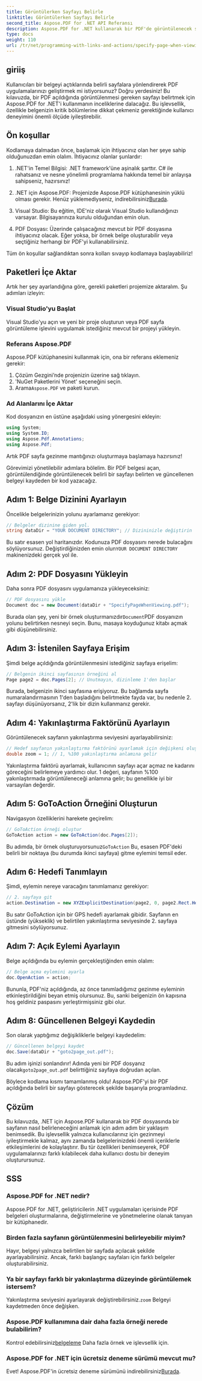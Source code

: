 ```yaml
---
title: Görüntülerken Sayfayı Belirle
linktitle: Görüntülerken Sayfayı Belirle
second_title: Aspose.PDF for .NET API Referansı
description: Aspose.PDF for .NET kullanarak bir PDF'de görüntülenecek sayfayı nasıl belirleyeceğinizi öğrenin. Bu basit kılavuzla kullanıcı gezinmesini geliştirin.
type: docs
weight: 110
url: /tr/net/programming-with-links-and-actions/specify-page-when-viewing/
---
```

## giriiş

Kullanıcıları bir belgeyi açtıklarında belirli sayfalara yönlendirerek PDF uygulamalarınızı geliştirmek mi istiyorsunuz? Doğru yerdesiniz! Bu kılavuzda, bir PDF açıldığında görüntülenmesi gereken sayfayı belirtmek için Aspose.PDF for .NET'i kullanmanın inceliklerine dalacağız. Bu işlevsellik, özellikle belgenizin kritik bölümlerine dikkat çekmeniz gerektiğinde kullanıcı deneyimini önemli ölçüde iyileştirebilir.

## Ön koşullar

Kodlamaya dalmadan önce, başlamak için ihtiyacınız olan her şeye sahip olduğunuzdan emin olalım. İhtiyacınız olanlar şunlardır:

1. .NET'in Temel Bilgisi: .NET framework'üne aşinalık şarttır. C# ile rahatsanız ve nesne yönelimli programlama hakkında temel bir anlayışa sahipseniz, hazırsınız!

2.  .NET için Aspose.PDF: Projenizde Aspose.PDF kütüphanesinin yüklü olması gerekir. Henüz yüklemediyseniz, indirebilirsiniz[Burada](https://releases.aspose.com/pdf/net/).

3. Visual Studio: Bu eğitim, IDE'niz olarak Visual Studio kullandığınızı varsayar. Bilgisayarınıza kurulu olduğundan emin olun.

4. PDF Dosyası: Üzerinde çalışacağınız mevcut bir PDF dosyasına ihtiyacınız olacak. Eğer yoksa, bir örnek belge oluşturabilir veya seçtiğiniz herhangi bir PDF'yi kullanabilirsiniz.

Tüm ön koşullar sağlandıktan sonra kolları sıvayıp kodlamaya başlayabiliriz!

## Paketleri İçe Aktar

Artık her şey ayarlandığına göre, gerekli paketleri projemize aktaralım. Şu adımları izleyin:

### Visual Studio'yu Başlat

Visual Studio'yu açın ve yeni bir proje oluşturun veya PDF sayfa görüntüleme işlevini uygulamak istediğiniz mevcut bir projeyi yükleyin.

### Referans Aspose.PDF

Aspose.PDF kütüphanesini kullanmak için, ona bir referans eklemeniz gerekir:

1. Çözüm Gezgini’nde projenizin üzerine sağ tıklayın.
2. 'NuGet Paketlerini Yönet' seçeneğini seçin.
3.  Arama`Aspose.PDF` ve paketi kurun.

### Ad Alanlarını İçe Aktar

Kod dosyanızın en üstüne aşağıdaki using yönergesini ekleyin:

```csharp
using System;
using System.IO;
using Aspose.Pdf.Annotations;
using Aspose.Pdf;
```

Artık PDF sayfa gezinme mantığınızı oluşturmaya başlamaya hazırsınız!

Görevimizi yönetilebilir adımlara bölelim. Bir PDF belgesi açan, görüntülendiğinde görüntülenecek belirli bir sayfayı belirten ve güncellenen belgeyi kaydeden bir kod yazacağız. 

## Adım 1: Belge Dizinini Ayarlayın

Öncelikle belgelerinizin yolunu ayarlamanız gerekiyor:

```csharp
// Belgeler dizinine giden yol.
string dataDir = "YOUR DOCUMENT DIRECTORY"; // Dizininizle değiştirin
```

 Bu satır esasen yol haritanızdır. Kodunuza PDF dosyasını nerede bulacağını söylüyorsunuz. Değiştirdiğinizden emin olun`YOUR DOCUMENT DIRECTORY` makinenizdeki gerçek yol ile.

## Adım 2: PDF Dosyasını Yükleyin

Daha sonra PDF dosyasını uygulamanıza yükleyeceksiniz:

```csharp
// PDF dosyasını yükle
Document doc = new Document(dataDir + "SpecifyPageWhenViewing.pdf");
```

 Burada olan şey, yeni bir örnek oluşturmanızdır`Document`PDF dosyanızın yolunu belirtirken nesneyi seçin. Bunu, masaya koyduğunuz kitabı açmak gibi düşünebilirsiniz.

## Adım 3: İstenilen Sayfaya Erişim

Şimdi belge açıldığında görüntülenmesini istediğiniz sayfaya erişelim:

```csharp
// Belgenin ikinci sayfasının örneğini al
Page page2 = doc.Pages[2]; // Unutmayın, dizinleme 1'den başlar
```

Burada, belgenizin ikinci sayfasına erişiyoruz. Bu bağlamda sayfa numaralandırmasının 1'den başladığını belirtmekte fayda var, bu nedenle 2. sayfayı düşünüyorsanız, 2'lik bir dizin kullanmanız gerekir.

## Adım 4: Yakınlaştırma Faktörünü Ayarlayın

Görüntülenecek sayfanın yakınlaştırma seviyesini ayarlayabilirsiniz:

```csharp
// Hedef sayfanın yakınlaştırma faktörünü ayarlamak için değişkeni oluşturun
double zoom = 1; // 1, %100 yakınlaştırma anlamına gelir
```

Yakınlaştırma faktörü ayarlamak, kullanıcının sayfayı açar açmaz ne kadarını göreceğini belirlemeye yardımcı olur. 1 değeri, sayfanın %100 yakınlaştırmada görüntüleneceği anlamına gelir; bu genellikle iyi bir varsayılan değerdir.

## Adım 5: GoToAction Örneğini Oluşturun

Navigasyon özelliklerini harekete geçirelim:

```csharp
// GoToAction örneği oluştur
GoToAction action = new GoToAction(doc.Pages[2]); 
```

 Bu adımda, bir örnek oluşturuyorsunuz`GoToAction` Bu, esasen PDF'deki belirli bir noktaya (bu durumda ikinci sayfaya) gitme eylemini temsil eder.

## Adım 6: Hedefi Tanımlayın

Şimdi, eylemin nereye varacağını tanımlamanız gerekiyor:

```csharp
// 2. sayfaya git
action.Destination = new XYZExplicitDestination(page2, 0, page2.Rect.Height, zoom);
```

Bu satır GoToAction için bir GPS hedefi ayarlamak gibidir. Sayfanın en üstünde (yükseklik) ve belirtilen yakınlaştırma seviyesinde 2. sayfaya gitmesini söylüyorsunuz.

## Adım 7: Açık Eylemi Ayarlayın

Belge açıldığında bu eylemin gerçekleştiğinden emin olalım:

```csharp
// Belge açma eylemini ayarla
doc.OpenAction = action;
```

Bununla, PDF'niz açıldığında, az önce tanımladığımız gezinme eyleminin etkinleştirildiğini beyan etmiş olursunuz. Bu, sanki belgenizin ön kapısına hoş geldiniz paspasını yerleştirmişsiniz gibi olur.

## Adım 8: Güncellenen Belgeyi Kaydedin

Son olarak yaptığımız değişikliklerle belgeyi kaydedelim:

```csharp
// Güncellenen belgeyi kaydet
doc.Save(dataDir + "goto2page_out.pdf");
```

Bu adım işinizi sonlandırır! Adında yeni bir PDF dosyanız olacak`goto2page_out.pdf` belirttiğiniz sayfaya doğrudan açılan.

Böylece kodlama kısmı tamamlanmış oldu! Aspose.PDF'yi bir PDF açıldığında belirli bir sayfayı gösterecek şekilde başarıyla programladınız. 

## Çözüm

Bu kılavuzda, .NET için Aspose.PDF kullanarak bir PDF dosyasında bir sayfanın nasıl belirleneceğini anlamak için adım adım bir yaklaşım benimsedik. Bu işlevsellik yalnızca kullanıcılarınız için gezinmeyi iyileştirmekle kalmaz, aynı zamanda belgelerinizdeki önemli içeriklerle etkileşimlerini de kolaylaştırır. Bu tür özellikleri benimseyerek, PDF uygulamalarınızı farklı kılabilecek daha kullanıcı dostu bir deneyim oluşturursunuz.

## SSS

### Aspose.PDF for .NET nedir?
Aspose.PDF for .NET, geliştiricilerin .NET uygulamaları içerisinde PDF belgeleri oluşturmalarına, değiştirmelerine ve yönetmelerine olanak tanıyan bir kütüphanedir.

### Birden fazla sayfanın görüntülenmesini belirleyebilir miyim?
Hayır, belgeyi yalnızca belirtilen bir sayfada açılacak şekilde ayarlayabilirsiniz. Ancak, farklı başlangıç sayfaları için farklı belgeler oluşturabilirsiniz.

### Ya bir sayfayı farklı bir yakınlaştırma düzeyinde görüntülemek istersem?
 Yakınlaştırma seviyesini ayarlayarak değiştirebilirsiniz.`zoom` Belgeyi kaydetmeden önce değişken.

### Aspose.PDF kullanımına dair daha fazla örneği nerede bulabilirim?
 Kontrol edebilirsiniz[belgeleme](https://reference.aspose.com/pdf/net/) Daha fazla örnek ve işlevsellik için.

### Aspose.PDF for .NET için ücretsiz deneme sürümü mevcut mu?
 Evet! Aspose.PDF'in ücretsiz deneme sürümünü indirebilirsiniz[Burada](https://releases.aspose.com/).